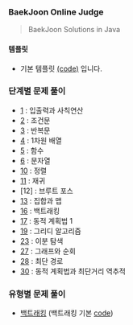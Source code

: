 ### BaekJoon Online Judge

> BaekJoon Solutions in Java

#### 템플릿

* 기본 템플릿 [(code)](./Main.java) 입니다.


### 단계별 문제 풀이

 * [1](/1) : 입출력과 사칙연산
 * [2](/2) : 조건문
 * [3](/3) : 반복문
 * [4](/4) : 1차원 배열
 * [5](/5) : 함수
 * [6](/6) : 문자열
 * [10](/10) : 정렬
 * [11](/11) : 재귀
 * [12] : 브루트 포스
 * [13](/13) : 집합과 맵  
 * [16](/16) : 백트래킹 
 * [17](/17) : 동적 계획법 1
 * [19](/19) : 그리디 알고리즘
 * [23](/23) : 이분 탐색
 * [27](/27) : 그래프와 순회
 * [28](/28) : 최단 경로
 * [30](/30) : 동적 계획법과 최단거리 역추적
 
 
 
### 유형별 문제 풀이
 * [백트래킹](/백트래킹) (백트래킹 기본 [code](백트래킹/basic_dfs.java))
